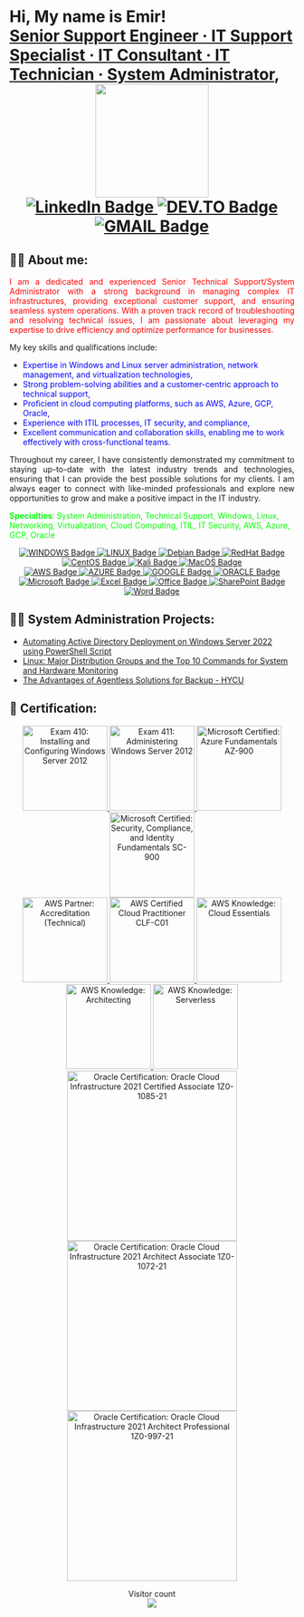 <h1>Hi, My name is Emir! <br/>
<a href="https://www.linkedin.com/in/emir-kurtovic/">Senior Support Engineer · IT Support Specialist · IT Consultant · IT Technician · System Administrator</a>,


<div id="header" align="center">
  <img src="https://media.giphy.com/media/zhYSVCirREeIZtONCI/giphy.gif" width="200"/>
</div>
<div id="badges" align="center">
  <a href="https://www.linkedin.com/in/emir-kurtovic/">
    <img src="https://img.shields.io/badge/LinkedIn-blue?style=for-the-badge&logo=linkedin&logoColor=white" alt="LinkedIn Badge"/>
  </a>
  <a href="https://dev.to/ekurtovic">
    <img src="https://img.shields.io/badge/dev.to-0A0A0A?style=for-the-badge&logo=dev.to&logoColor=white" alt="DEV.TO Badge"/>
  </a>
  <a href="ekurtovic@gmail.com">
    <img src="https://img.shields.io/badge/Gmail-D14836?style=for-the-badge&logo=gmail&logoColor=white" alt="GMAIL Badge"/>
  </a>
</div>

<h2>👨‍💻 About me:</h2>

<p style="text-align: justify;"><span style="color: #ff0000;">I am a dedicated and experienced Senior Technical Support/System Administrator with a strong background in managing complex IT infrastructures, providing exceptional customer support, and ensuring seamless system operations. With a proven track record of troubleshooting and resolving technical issues, I am passionate about leveraging my expertise to drive efficiency and optimize performance for businesses.</span></p>
<p>My key skills and qualifications include:</p>
<ul>
<li><span style="color: #0000ff;">Expertise in Windows and Linux server administration, network management, and virtualization technologies,</span></li>
<li><span style="color: #0000ff;">Strong problem-solving abilities and a customer-centric approach to technical support,</span></li>
<li><span style="color: #0000ff;">Proficient in cloud computing platforms, such as AWS, Azure, GCP, Oracle,</span></li>
<li><span style="color: #0000ff;">Experience with ITIL processes, IT security, and compliance,</span></li>
<li><span style="color: #0000ff;">Excellent communication and collaboration skills, enabling me to work effectively with cross-functional teams.</span></li>
</ul>
<p style="text-align: justify;">Throughout my career, I have consistently demonstrated my commitment to staying up-to-date with the latest industry trends and technologies, ensuring that I can provide the best possible solutions for my clients. I am always eager to connect with like-minded professionals and explore new opportunities to grow and make a positive impact in the IT industry.</p>
<p><span style="text-align: justify; color: #00ff00;"><strong>Specialties</strong>: System Administration, Technical Support, Windows, Linux, Networking, Virtualization, Cloud Computing, ITIL, IT Security, AWS, Azure, GCP, Oracle</span></p>


<div id="OS" align="center">
  <a href="">
    <img src="https://img.shields.io/badge/Windows-0078D6?style=for-the-badge&logo=windows&logoColor=white" alt="WINDOWS Badge"/>
  </a>
  <a href="">
    <img src="https://img.shields.io/badge/Linux-FCC624?style=for-the-badge&logo=linux&logoColor=black" alt="LINUX Badge"/>
  </a>
  <a href="">
    <img src="https://img.shields.io/badge/Debian-D70A53?style=for-the-badge&logo=debian&logoColor=white" alt="Debian Badge"/>
  </a>
 <a href="">
    <img src="https://img.shields.io/badge/Red%20Hat-EE0000?style=for-the-badge&logo=redhat&logoColor=white" alt="RedHat Badge"/>
  </a>
  <a href="">
    <img src="https://img.shields.io/badge/cent%20os-002260?style=for-the-badge&logo=centos&logoColor=F0F0F0" alt="CentOS Badge"/>
  </a>
  <a href="">
    <img src="https://img.shields.io/badge/Kali-268BEE?style=for-the-badge&logo=kalilinux&logoColor=white" alt="Kali Badge"/>
  </a>
   <a href="">
    <img src="https://img.shields.io/badge/mac%20os-000000?style=for-the-badge&logo=macos&logoColor=F0F0F0" alt="MacOS Badge"/>
  </a>
  
 </div>
    
<div id="Cloud" align="center">
  <a href="">
    <img src="https://img.shields.io/badge/AWS-%23FF9900.svg?style=for-the-badge&logo=amazon-aws&logoColor=white" alt="AWS Badge"/>
  </a>
  <a href="">
    <img src="https://img.shields.io/badge/azure-%230072C6.svg?style=for-the-badge&logo=microsoftazure&logoColor=white" alt="AZURE Badge"/>
  </a>
  <a href="">
    <img src="https://img.shields.io/badge/GoogleCloud-%234285F4.svg?style=for-the-badge&logo=google-cloud&logoColor=white" alt="GOOGLE Badge"/>
  </a>
  <a href="">
    <img src="https://img.shields.io/badge/Oracle-F80000?style=for-the-badge&logo=oracle&logoColor=white" alt="ORACLE Badge"/>
  </a>
  </div>

  <div id="M365" align="center">
  <a href="">
    <img src="https://img.shields.io/badge/Microsoft-0078D4?style=for-the-badge&logo=microsoft&logoColor=white" alt="Microsoft Badge"/>
  </a>
  <a href="">
    <img src="https://img.shields.io/badge/Microsoft_Excel-217346?style=for-the-badge&logo=microsoft-excel&logoColor=white" alt="Excel Badge"/>
  </a>
  <a href="">
    <img src="https://img.shields.io/badge/Microsoft_Office-D83B01?style=for-the-badge&logo=microsoft-office&logoColor=white" alt="Office Badge"/>
  </a>
  <a href="">
    <img src="https://img.shields.io/badge/Microsoft_SharePoint-0078D4?style=for-the-badge&logo=microsoft-sharepoint&logoColor=white" alt="SharePoint Badge"/>
  </a>
  <a href="">
    <img src="https://img.shields.io/badge/Microsoft_Word-2B579A?style=for-the-badge&logo=microsoft-word&logoColor=white" alt="Word Badge"/>
  </a>
 </div>

<h2>👨‍💻 System Administration Projects:</h2>

  - [Automating Active Directory Deployment on Windows Server 2022 using PowerShell Script](https://dev.to/ekurtovic/automating-active-directory-deployment-on-windows-server-2022-using-powershell-script-3b2p)
  - [Linux: Major Distribution Groups and the Top 10 Commands for System and Hardware Monitoring](https://dev.to/ekurtovic/linux-major-distribution-groups-and-the-top-10-commands-for-system-and-hardware-monitoring-4kj6)
  - [The Advantages of Agentless Solutions for Backup - HYCU](https://dev.to/ekurtovic/the-advantages-of-agentless-solutions-for-backup-30bg)


<h2>📜 Certification:</h2>

<div id="Certification" align="center">
  <a href="https://www.credly.com/badges/1c464dd8-399f-4bf1-9a93-3728e27dd467">
    <img src="https://images.credly.com/size/340x340/images/f1c8b841-d2af-46d0-a7af-f40f7b443c79/Installing_and_Configuring_Windows_Server_2012-01.png" alt="Exam 410: Installing and Configuring Windows Server 2012" width="150"/>
  </a>
 <a href="https://www.credly.com/badges/aea227f6-ef25-4705-ab3c-0cefac385ec2">
    <img src="https://images.credly.com/size/340x340/images/47f54743-e103-4e3c-97c0-abcf48bdc68e/Administering_Windows_Server_2012-01.png" alt="Exam 411: Administering Windows Server 2012" width="150"/>
  </a>
  <a href="https://www.credly.com/badges/9776c01f-0a2b-4855-b2e7-2542b8ea70b0">
    <img src="https://images.credly.com/size/340x340/images/be8fcaeb-c769-4858-b567-ffaaa73ce8cf/image.png" alt="Microsoft Certified: Azure Fundamentals AZ-900" width="150"/>
  </a>
 <a href="https://www.credly.com/badges/19d088bc-c994-4b85-990e-8f8609e42462">
    <img src="https://images.credly.com/size/340x340/images/fc1352af-87fa-4947-ba54-398a0e63322e/security-compliance-and-identity-fundamentals-600x600.png" alt="Microsoft Certified: Security, Compliance, and Identity Fundamentals SC-900" width="150"/>
  </a>
<div id="AWS" align="center">
  <a href="https://www.credly.com/badges/35b76fb0-d452-449d-bbee-da7e52fbbd2f">
    <img src="https://images.credly.com/size/340x340/images/81f903ed-c3a1-4f4b-afcd-e03331a5b12c/image.png" alt="AWS Partner: Accreditation (Technical)" width="150"/>
  </a>
 <a href="https://www.credly.com/badges/ab398461-99b8-4a20-81d2-86376ae4c756">
    <img src="https://images.credly.com/size/340x340/images/00634f82-b07f-4bbd-a6bb-53de397fc3a6/image.png" alt="AWS Certified Cloud Practitioner CLF-C01" width="150"/>
  </a>
  <a href="https://www.credly.com/badges/b1a26731-fef0-4f13-96ea-b7b8affab2c7">
    <img src="https://images.credly.com/size/340x340/images/ec621e2a-c8f0-4459-806c-ae11829d372a/image.png" alt="AWS Knowledge: Cloud Essentials" width="150"/>
  </a>
 <a href="https://www.credly.com/badges/bb586728-4742-4c35-8a8b-d1f011c510a8">
    <img src="https://images.credly.com/size/340x340/images/519a6dba-f145-4c1a-85a2-1d173d6898d9/image.png" alt="AWS Knowledge: Architecting" width="150"/>
  </a>
 <a href="https://www.credly.com/badges/f7103c03-917c-4d1d-b591-f3dd4b8c1d5f">
    <img src="https://images.credly.com/size/340x340/images/e07c6cc4-b737-4d7e-8ce8-66b6b7a60367/image.png" alt="AWS Knowledge: Serverless" width="150"/>
  </a>
  </div>
<div id="OCI" align="center">
  <a href="https://catalog-education.oracle.com/pls/certview/sharebadge?id=2FF7746F43718E4323787E1667D54627C637C64CF67C12BCA9A302B7F48116AF">
    <img src="https://brm-workforce.oracle.com/pdf/certview/images/102_Oracle_Cloud_Infrastructure_Foundations_Associate.png" alt="Oracle Certification: Oracle Cloud Infrastructure 2021 Certified Associate 1Z0-1085-21" width="300"/>
  </a>
 <a href="https://catalog-education.oracle.com/pls/certview/sharebadge?id=703F95C2C65D320C9610ADE8F9691ABECD5D2B4DAC426A1A1760CF44C0F6DCDD">
    <img src="https://brm-workforce.oracle.com/pdf/certview/images/103_Oracle_Cloud_Infrastructure_Architect_Associate.png" alt="Oracle Certification: Oracle Cloud Infrastructure 2021 Architect Associate 1Z0-1072-21" width="300"/>
  </a>
 <a href="https://catalog-education.oracle.com/pls/certview/sharebadge?id=9AB7D6381AC6FAD551D33989D9EC014FBEE9E2074DBACF48EB67F56DA3B5B991">
    <img src="https://brm-workforce.oracle.com/pdf/certview/images/104_Oracle_Cloud_Infrastructure_Architect.png" alt="Oracle Certification: Oracle Cloud Infrastructure 2021 Architect Professional 1Z0-997-21" width="300"/>
  </a>
</div>

</div>

<!--
  - [Exam 410: Installing and Configuring Windows Server 2012](https://www.credly.com/badges/1c464dd8-399f-4bf1-9a93-3728e27dd467)
  - [Exam 411: Administering Windows Server 2012](https://www.credly.com/badges/aea227f6-ef25-4705-ab3c-0cefac385ec2)
  - [Microsoft Certified: Azure Fundamentals AZ-900](https://www.credly.com/badges/9776c01f-0a2b-4855-b2e7-2542b8ea70b0)
  - [Microsoft Certified: Security, Compliance, and Identity Fundamentals SC-900](https://www.credly.com/badges/19d088bc-c994-4b85-990e-8f8609e42462)
  - [AWS Partner: Accreditation (Technical)](https://www.credly.com/badges/35b76fb0-d452-449d-bbee-da7e52fbbd2f)
  - [AWS Certified Cloud Practitioner CLF-C01](https://www.credly.com/badges/ab398461-99b8-4a20-81d2-86376ae4c756)
  - [AWS Knowledge: Cloud Essentials](https://www.credly.com/badges/b1a26731-fef0-4f13-96ea-b7b8affab2c7)
  - [AWS Knowledge: Architecting](https://www.credly.com/badges/bb586728-4742-4c35-8a8b-d1f011c510a8)
  - [AWS Knowledge: Serverless](https://www.credly.com/badges/f7103c03-917c-4d1d-b591-f3dd4b8c1d5f)
  - [Oracle Certification: Oracle Cloud Infrastructure 2021 Certified Associate 1Z0-1085-21](https://catalog-education.oracle.com/pls/certview/sharebadge?id=2FF7746F43718E4323787E1667D54627C637C64CF67C12BCA9A302B7F48116AF)
  - [Oracle Certification: Oracle Cloud Infrastructure 2021 Architect Associate 1Z0-1072-21](https://catalog-education.oracle.com/pls/certview/sharebadge?id=703F95C2C65D320C9610ADE8F9691ABECD5D2B4DAC426A1A1760CF44C0F6DCDD)
  - [Oracle Certification: Oracle Cloud Infrastructure 2021 Architect Professional 1Z0-997-21](https://catalog-education.oracle.com/pls/certview/sharebadge?id=9AB7D6381AC6FAD551D33989D9EC014FBEE9E2074DBACF48EB67F56DA3B5B991) 
-->
<!--
<h2> 🤳 Connect with me:</h2>

[<img align="left" alt="Emir_K | LinkedIn" width="22px" src="https://cdn2.iconfinder.com/data/icons/social-media-applications/64/social_media_applications_14-linkedin-512.png" />][linkedin]
[<img align="left" alt="Emir_K | DEV.to" width="22px" src="https://cdn3.iconfinder.com/data/icons/logos-and-brands-adobe/512/84_Dev-512.png" />][dev.to]


[dev.to]: https://dev.to/ekurtovic
[linkedin]: https://linkedin.com/in/emir-kurtovic/

<!--
**joshmadakor1/joshmadakor1** is a ✨ _special_ ✨ repository because its `README.md` (this file) appears on your GitHub profile.

Here are some ideas to get you started:

- 🔭 I’m currently working on ...
- 🌱 I’m currently learning ...
- 👯 I’m looking to collaborate on ...
- 🤔 I’m looking for help with ...
- 💬 Ask me about ...
- 📫 How to reach me: ...
- 😄 Pronouns: ...
- ⚡ Fun fact: ...
-->
<p align="center"> 
  Visitor count<br>
  <img src="https://profile-counter.glitch.me/ekurtovic81/count.svg" />
</p>
